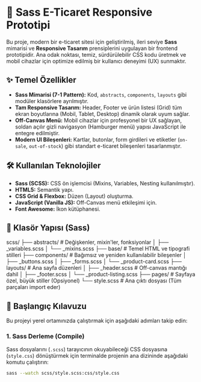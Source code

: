 # 🛒 Sass E-Ticaret Responsive Prototipi

Bu proje, modern bir e-ticaret sitesi için geliştirilmiş, ileri seviye **Sass** mimarisi ve **Responsive Tasarım** prensiplerini uygulayan bir frontend prototipidir. Ana odak noktası, temiz, sürdürülebilir CSS kodu üretmek ve mobil cihazlar için optimize edilmiş bir kullanıcı deneyimi (UX) sunmaktır.

## ✨ Temel Özellikler

* **Sass Mimarisi (7-1 Pattern):** Kod, `abstracts`, `components`, `layouts` gibi modüler klasörlere ayrılmıştır.
* **Tam Responsive Tasarım:** Header, Footer ve ürün listesi (Grid) tüm ekran boyutlarına (Mobil, Tablet, Desktop) dinamik olarak uyum sağlar.
* **Off-Canvas Menü:** Mobil cihazlar için profesyonel bir UX sağlayan, soldan açılır gizli navigasyon (Hamburger menü) yapısı JavaScript ile entegre edilmiştir.
* **Modern UI Bileşenleri:** Kartlar, butonlar, form girdileri ve etiketler (`on-sale`, `out-of-stock`) gibi standart e-ticaret bileşenleri tasarlanmıştır.

## 🛠️ Kullanılan Teknolojiler

* **Sass (SCSS):** CSS ön işlemcisi (Mixins, Variables, Nesting kullanılmıştır).
* **HTML5:** Semantik yapı.
* **CSS Grid & Flexbox:** Düzen (Layout) oluşturma.
* **JavaScript (Vanilla JS):** Off-Canvas menü etkileşimi için.
* **Font Awesome:** İkon kütüphanesi.

## 📁 Klasör Yapısı (Sass)
scss/
├── abstracts/        # Değişkenler, mixin'ler, fonksiyonlar
│   ├── _variables.scss
│   └── _mixins.scss
├── base/             # Temel HTML ve tipografi stilleri
├── components/       # Bağımsız ve yeniden kullanılabilir bileşenler
│   ├── _buttons.scss
│   ├── _forms.scss
│   └── _product-card.scss
├── layouts/          # Ana sayfa düzenleri
│   ├── _header.scss  # Off-canvas mantığı dahil
│   ├── _footer.scss
│   └── _product-listing.scss
├── pages/            # Sayfaya özel, büyük stiller (Opsiyonel)
└── style.scss        # Ana çıktı dosyası (Tüm parçaları import eder)

## 🚀 Başlangıç Kılavuzu

Bu projeyi yerel ortamınızda çalıştırmak için aşağıdaki adımları takip edin:

### 1. Sass Derleme (Compile)

Sass dosyalarını (`.scss`) tarayıcının okuyabileceği CSS dosyasına (`style.css`) dönüştürmek için terminalde projenin ana dizininde aşağıdaki komutu çalıştırın:

```bash
sass --watch scss/style.scss:css/style.css
